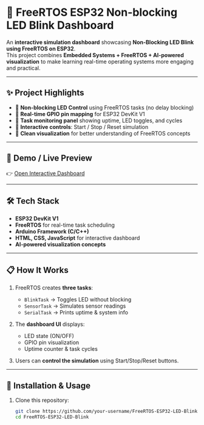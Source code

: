 # 🚀 FreeRTOS ESP32 Non-blocking LED Blink Dashboard  

An **interactive simulation dashboard** showcasing **Non-Blocking LED Blink using FreeRTOS on ESP32**.  
This project combines **Embedded Systems + FreeRTOS + AI-powered visualization** to make learning real-time operating systems more engaging and practical.  

---

## ✨ Project Highlights
- 🔹 **Non-blocking LED Control** using FreeRTOS tasks (no delay blocking)  
- 🔹 **Real-time GPIO pin mapping** for ESP32 DevKit V1  
- 🔹 **Task monitoring panel** showing uptime, LED toggles, and cycles  
- 🔹 **Interactive controls**: Start / Stop / Reset simulation  
- 🔹 **Clean visualization** for better understanding of FreeRTOS concepts  

---

## 📂 Demo / Live Preview
👉 [Open Interactive Dashboard](LED_BLINK.html)  



---

## 🛠️ Tech Stack
- **ESP32 DevKit V1**  
- **FreeRTOS** for real-time task scheduling  
- **Arduino Framework (C/C++)**  
- **HTML, CSS, JavaScript** for interactive dashboard  
- **AI-powered visualization concepts**  

---

## 📋 How It Works
1. FreeRTOS creates **three tasks**:  
   - `BlinkTask` → Toggles LED without blocking  
   - `SensorTask` → Simulates sensor readings  
   - `SerialTask` → Prints uptime & system info  
   
2. The **dashboard UI** displays:  
   - LED state (ON/OFF)  
   - GPIO pin visualization  
   - Uptime counter & task cycles  

3. Users can **control the simulation** using Start/Stop/Reset buttons.  

---

## 🔧 Installation & Usage
1. Clone this repository:  
   ```bash
   git clone https://github.com/your-username/FreeRTOS-ESP32-LED-Blink.git
   cd FreeRTOS-ESP32-LED-Blink
